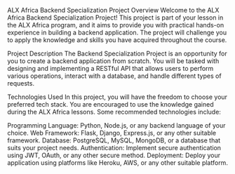 ALX Africa Backend Specialization Project
Overview
Welcome to the ALX Africa Backend Specialization Project! This project is part of your lesson in the ALX Africa program, and it aims to provide you with practical hands-on experience in building a backend application. The project will challenge you to apply the knowledge and skills you have acquired throughout the course.

Project Description
The Backend Specialization Project is an opportunity for you to create a backend application from scratch. You will be tasked with designing and implementing a RESTful API that allows users to perform various operations, interact with a database, and handle different types of requests.

Technologies Used
In this project, you will have the freedom to choose your preferred tech stack. You are encouraged to use the knowledge gained during the ALX Africa lessons. Some recommended technologies include:

Programming Language: Python, Node.js, or any backend language of your choice.
Web Framework: Flask, Django, Express.js, or any other suitable framework.
Database: PostgreSQL, MySQL, MongoDB, or a database that suits your project needs.
Authentication: Implement secure authentication using JWT, OAuth, or any other secure method.
Deployment: Deploy your application using platforms like Heroku, AWS, or any other suitable platform.
